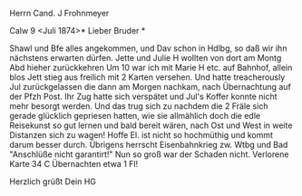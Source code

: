 Herrn Cand. J Frohnmeyer

 Calw 9 <Juli 1874>*
Lieber Bruder <Frohnmeyer>*

Shawl und Bfe alles angekommen, und Dav schon in Hdlbg, so daß wir ihn nächstens erwarten dürfen. Jette und Julie H wollten von dort am Montg Abd hieher zurückkehren Um 10 war ich mit Marie H etc. auf Bahnhof, allein blos Jett stieg aus freilich mit 2 Karten versehen. Und hatte treacherously Jul zurückgelassen die dann am Morgen nachkam, nach Übernachtung auf der Pfzh Post. Ihr Zug hatte sich verspätet und Jul's Koffer konnte nicht mehr besorgt werden. Und das trug sich zu nachdem die 2 Fräle sich gerade glücklich gepriesen hatten, wie sie allmählich doch die edle Reisekunst so gut lernen und bald bereit wären, nach Ost und West in weite Distanzen sich zu wagen! Hoffe El. ist nicht so hochmüthig und kommt darum besser durch. Übrigens herrscht Eisenbahnkrieg zw. Wtbg und Bad "Anschlüße nicht garantirt!" Nun so groß war der Schaden nicht. Verlorene Karte 34 C Übernachten etwa 1 Fl!

 Herzlich grüßt Dein HG
